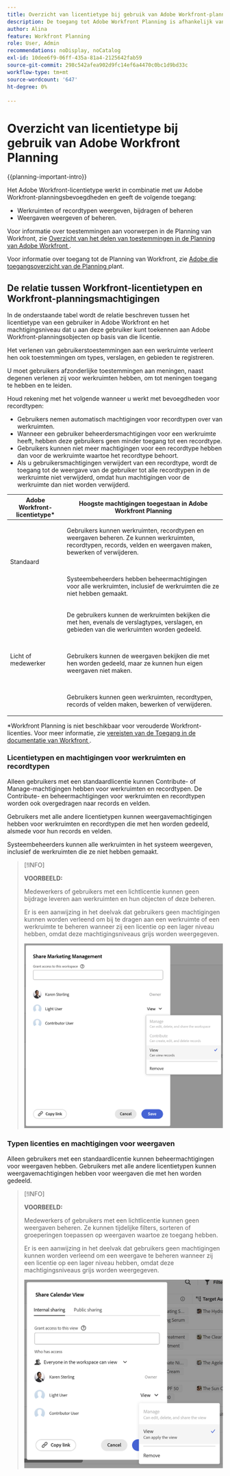 ```yaml
---
title: Overzicht van licentietype bij gebruik van Adobe Workfront-planning
description: De toegang tot Adobe Workfront Planning is afhankelijk van het type licentie en van de machtigingen tot objecten. Niet alle gebruikers in de organisatie hebben de zelfde toegang en de toestemmingen om de Planning van Adobe Workfront te gebruiken. In dit artikel worden de toegangsniveaus beschreven die gebruikers kunnen hebben voor Adobe Workfront Planning.
author: Alina
feature: Workfront Planning
role: User, Admin
recommendations: noDisplay, noCatalog
exl-id: 10dee6f9-06ff-435a-81a4-2125642fab59
source-git-commit: 298c542afea902d9fc14ef6a4470c0bc1d9bd33c
workflow-type: tm+mt
source-wordcount: '647'
ht-degree: 0%

---
```



# Overzicht van licentietype bij gebruik van Adobe Workfront Planning

<!--<span class="preview">The highlighted information on this page refers to functionality not yet generally available. It is available only in the Preview environment for all customers. After the monthly releases to Production, the same features are also available in the Production environment for customers who enabled fast releases. </span>   

<span class="preview">For information about fast releases, see [Enable or disable fast releases for your organization](/help/quicksilver/administration-and-setup/set-up-workfront/configure-system-defaults/enable-fast-release-process.md). </span>-->

{{planning-important-intro}}

Het Adobe Workfront-licentietype werkt in combinatie met uw Adobe Workfront-planningsbevoegdheden en geeft de volgende toegang:

* Werkruimten of recordtypen weergeven, bijdragen of beheren
* Weergaven weergeven of beheren.

Voor informatie over toestemmingen aan voorwerpen in de Planning van Workfront, zie [ Overzicht van het delen van toestemmingen in de Planning van Adobe Workfront ](/help/quicksilver/planning/access/sharing-permissions-overview.md).

Voor informatie over toegang tot de Planning van Workfront, zie [ Adobe die toegangsoverzicht van de Planning ](/help/quicksilver/planning/access/access-overview.md) plant.

## De relatie tussen Workfront-licentietypen en Workfront-planningsmachtigingen

In de onderstaande tabel wordt de relatie beschreven tussen het licentietype van een gebruiker in Adobe Workfront en het machtigingsniveau dat u aan deze gebruiker kunt toekennen aan Adobe Workfront-planningsobjecten op basis van die licentie.

Het verlenen van gebruikerstoestemmingen aan een werkruimte verleent hen ook toestemmingen om types, verslagen, en gebieden te registreren.

U moet gebruikers afzonderlijke toestemmingen aan meningen, naast degenen verlenen zij voor werkruimten hebben, om tot meningen toegang te hebben en te leiden.

Houd rekening met het volgende wanneer u werkt met bevoegdheden voor recordtypen:

* Gebruikers nemen automatisch machtigingen voor recordtypen over van werkruimten.
* Wanneer een gebruiker beheerdersmachtigingen voor een werkruimte heeft, hebben deze gebruikers geen minder toegang tot een recordtype.
* Gebruikers kunnen niet meer machtigingen voor een recordtype hebben dan voor de werkruimte waartoe het recordtype behoort.
* Als u gebruikersmachtigingen verwijdert van een recordtype, wordt de toegang tot de weergave van de gebruiker tot alle recordtypen in de werkruimte niet verwijderd, omdat hun machtigingen voor de werkruimte dan niet worden verwijderd.

| Adobe Workfront-licentietype* | Hoogste machtigingen toegestaan in Adobe Workfront Planning |
|------------------------------------------------|-------------------------------------------------------------------------------------------------------------------------------------------------------------------------------|
| Standaard | <p>Gebruikers kunnen werkruimten, recordtypen en weergaven beheren. Ze kunnen werkruimten, recordtypen, records, velden en weergaven maken, bewerken of verwijderen.</p> <br> <p>Systeembeheerders hebben beheermachtigingen voor alle werkruimten, inclusief de werkruimten die ze niet hebben gemaakt.</p> |
| Licht of medewerker | <p>De gebruikers kunnen de werkruimten bekijken die met hen, evenals de verslagtypes, verslagen, en gebieden van die werkruimten worden gedeeld.</p> <br> <p>Gebruikers kunnen de weergaven bekijken die met hen worden gedeeld, maar ze kunnen hun eigen weergaven niet maken. </p><br> <p>Gebruikers kunnen geen werkruimten, recordtypen, records of velden maken, bewerken of verwijderen.</p> |

*Workfront Planning is niet beschikbaar voor verouderde Workfront-licenties.
Voor meer informatie, zie [ vereisten van de Toegang in de documentatie van Workfront ](/help/quicksilver/administration-and-setup/add-users/access-levels-and-object-permissions/access-level-requirements-in-documentation.md).


### Licentietypen en machtigingen voor werkruimten en recordtypen

Alleen gebruikers met een standaardlicentie kunnen Contribute- of Manage-machtigingen hebben voor werkruimten en recordtypen. De Contribute- en beheermachtigingen voor werkruimten en recordtypen worden ook overgedragen naar records en velden.

Gebruikers met alle andere licentietypen kunnen weergavemachtigingen hebben voor werkruimten en recordtypen die met hen worden gedeeld, alsmede voor hun records en velden.

Systeembeheerders kunnen alle werkruimten in het systeem weergeven, inclusief de werkruimten die ze niet hebben gemaakt.

>[!INFO]
>
>**VOORBEELD:**
>
>Medewerkers of gebruikers met een lichtlicentie kunnen geen bijdrage leveren aan werkruimten en hun objecten of deze beheren.
>
>Er is een aanwijzing in het deelvak dat gebruikers geen machtigingen kunnen worden verleend om bij te dragen aan een werkruimte of een werkruimte te beheren wanneer zij een licentie op een lager niveau hebben, omdat deze machtigingsniveaus grijs worden weergegeven.
>
>![ Bevoegdheden grayed uit voor contributorgebruiker op werkruimte ](assets/permissions-grayed-out-for-contributor-user-on-workspace.png)


### Typen licenties en machtigingen voor weergaven

Alleen gebruikers met een standaardlicentie kunnen beheermachtigingen voor weergaven hebben. Gebruikers met alle andere licentietypen kunnen weergavemachtigingen hebben voor weergaven die met hen worden gedeeld.

>[!INFO]
>
>**VOORBEELD:**
>
>Medewerkers of gebruikers met een lichtlicentie kunnen geen weergaven beheren. Ze kunnen tijdelijke filters, sorteren of groeperingen toepassen op weergaven waartoe ze toegang hebben.
>
>Er is een aanwijzing in het deelvak dat gebruikers geen machtigingen kunnen worden verleend om een weergave te beheren wanneer zij een licentie op een lager niveau hebben, omdat deze machtigingsniveaus grijs worden weergegeven.
>
>![ Bevoegdheden grayed uit voor lichte gebruiker op meningsaandeel ](assets/permissions-grayed-out-for-light-user.png)
